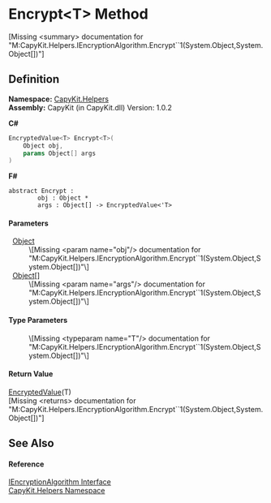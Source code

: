 # Encrypt&lt;T&gt; Method


\[Missing &lt;summary&gt; documentation for "M:CapyKit.Helpers.IEncryptionAlgorithm.Encrypt``1(System.Object,System.Object[])"\]



## Definition
**Namespace:** <a href="N_CapyKit_Helpers.md">CapyKit.Helpers</a>  
**Assembly:** CapyKit (in CapyKit.dll) Version: 1.0.2

**C#**
``` C#
EncryptedValue<T> Encrypt<T>(
	Object obj,
	params Object[] args
)

```
**F#**
``` F#
abstract Encrypt : 
        obj : Object * 
        args : Object[] -> EncryptedValue<'T> 
```



#### Parameters
<dl><dt>  <a href="https://learn.microsoft.com/dotnet/api/system.object" target="_blank" rel="noopener noreferrer">Object</a></dt><dd>\[Missing &lt;param name="obj"/&gt; documentation for "M:CapyKit.Helpers.IEncryptionAlgorithm.Encrypt``1(System.Object,System.Object[])"\]</dd><dt>  <a href="https://learn.microsoft.com/dotnet/api/system.object" target="_blank" rel="noopener noreferrer">Object</a>[]</dt><dd>\[Missing &lt;param name="args"/&gt; documentation for "M:CapyKit.Helpers.IEncryptionAlgorithm.Encrypt``1(System.Object,System.Object[])"\]</dd></dl>

#### Type Parameters
<dl><dt /><dd>\[Missing &lt;typeparam name="T"/&gt; documentation for "M:CapyKit.Helpers.IEncryptionAlgorithm.Encrypt``1(System.Object,System.Object[])"\]</dd></dl>

#### Return Value
<a href="T_CapyKit_EncryptedValue_1.md">EncryptedValue</a>(T)  
\[Missing &lt;returns&gt; documentation for "M:CapyKit.Helpers.IEncryptionAlgorithm.Encrypt``1(System.Object,System.Object[])"\]

## See Also


#### Reference
<a href="T_CapyKit_Helpers_IEncryptionAlgorithm.md">IEncryptionAlgorithm Interface</a>  
<a href="N_CapyKit_Helpers.md">CapyKit.Helpers Namespace</a>  
